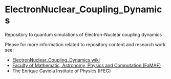 # ElectronNuclear_Coupling_Dynamics

Repository to quantum simulations of Electron-Nuclear coupling dynamics

Please for more information related to repository content and research work see:
* [ElectronNuclear_Coupling_Dynamics wiki](https://github.com/mendzmartin/ElectronNuclear_Coupling_Dynamics/wiki)
* [Faculty of Mathematic, Astronomy, Physics and Computation (FaMAF)](https://www.famaf.unc.edu.ar/)
* The Enrique Gaviola Institute of Physics (IFEG)